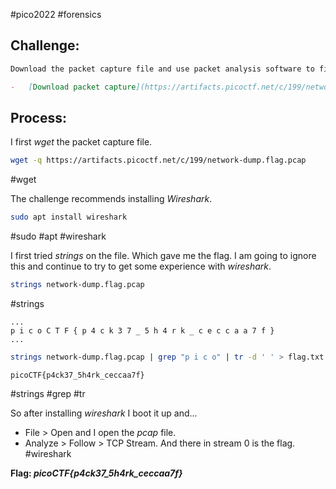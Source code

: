 #pico2022 #forensics 

## Challenge:
```md
Download the packet capture file and use packet analysis software to find the flag.

-   [Download packet capture](https://artifacts.picoctf.net/c/199/network-dump.flag.pcap)
```

## Process:
I first *wget* the packet capture file.
```bash
wget -q https://artifacts.picoctf.net/c/199/network-dump.flag.pcap
```
#wget 

The challenge recommends installing *Wireshark*.
```bash
sudo apt install wireshark
```
#sudo #apt #wireshark

I first tried *strings* on the file. Which gave me the flag. I am going to ignore this and continue to try to get some experience with *wireshark*.
```bash
strings network-dump.flag.pcap
```
#strings

```
...
p i c o C T F { p 4 c k 3 7 _ 5 h 4 r k _ c e c c a a 7 f }
...
```

```bash
strings network-dump.flag.pcap | grep "p i c o" | tr -d ' ' > flag.txt
```

```
picoCTF{p4ck37_5h4rk_ceccaa7f}
```
#strings #grep #tr 

So after installing *wireshark* I boot it up and...
- File > Open and I open the *pcap* file.
- Analyze > Follow > TCP Stream.
And there in stream 0 is the flag.
#wireshark 

**Flag: *picoCTF{p4ck37_5h4rk_ceccaa7f}***
